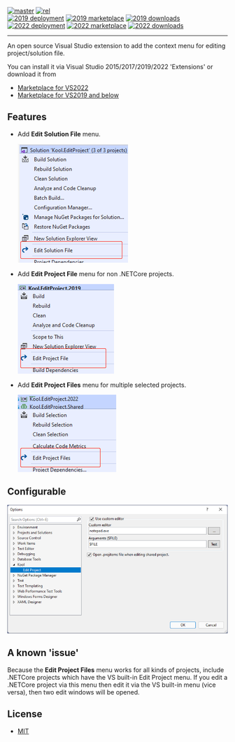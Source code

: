 [![master](https://img.shields.io/azure-devops/build/heku/18bbd6e7-59f0-4bc9-a26a-1c9049793678/12/master?label=master)](https://dev.azure.com/heku/Kool.EditProject/_build/latest?definitionId=12&branchName=master)
[![rel](https://img.shields.io/azure-devops/build/heku/18bbd6e7-59f0-4bc9-a26a-1c9049793678/12/rel?label=rel)](https://dev.azure.com/heku/Kool.EditProject/_build/latest?definitionId=12&branchName=rel)
<br>
[![2019 deployment](https://vsrm.dev.azure.com/heku/_apis/public/Release/badge/18bbd6e7-59f0-4bc9-a26a-1c9049793678/1/2)](https://dev.azure.com/heku/Kool.EditProject/_dashboards/dashboard/b9294e57-7c09-45ee-9318-c4498b99c1c7)
[![2019 marketplace](https://img.shields.io/visual-studio-marketplace/v/heku.editproject.svg?label=2019-Marketplace)](https://marketplace.visualstudio.com/items?itemName=heku.EditProject)
[![2019 downloads](https://img.shields.io/visual-studio-marketplace/d/heku.editproject.svg?label=2019-Downloads)](https://marketplace.visualstudio.com/items?itemName=heku.EditProject)
<br>
[![2022 deployment](https://vsrm.dev.azure.com/heku/_apis/public/Release/badge/18bbd6e7-59f0-4bc9-a26a-1c9049793678/1/4)](https://dev.azure.com/heku/Kool.EditProject/_dashboards/dashboard/b9294e57-7c09-45ee-9318-c4498b99c1c7)
[![2022 marketplace](https://img.shields.io/visual-studio-marketplace/v/heku.editproject2022.svg?label=2022-Marketplace)](https://marketplace.visualstudio.com/items?itemName=heku.EditProject2022)
[![2022 downloads](https://img.shields.io/visual-studio-marketplace/d/heku.editproject2022.svg?label=2022-Downloads)](https://marketplace.visualstudio.com/items?itemName=heku.EditProject2022)

--------

An open source Visual Studio extension to add the context menu for editing project/solution file.

You can install it via Visual Studio 2015/2017/2019/2022 'Extensions' or download it from
- [Marketplace for VS2022](https://marketplace.visualstudio.com/items?itemName=heku.EditProject2022)
- [Marketplace for VS2019 and below](https://marketplace.visualstudio.com/items?itemName=heku.EditProject)

## Features

- Add **Edit Solution File** menu.

    ![Edit Solution Screenshot](Screenshots/Solution.png)

- Add **Edit Project File** menu for non .NETCore projects.

    ![Edit Single Project Screenshot](Screenshots/SingleProject.png)

- Add **Edit Project Files** menu for multiple selected projects.
  
    ![Edit Multiple Projects Screenshot](Screenshots/MultipleProjects.png)

## Configurable

![Configurable](Screenshots/Options.png)

## A known 'issue'

Because the **Edit Project Files** menu works for all kinds of projects, include .NETCore projects which have the VS built-in Edit Project menu.
If you edit a .NETCore project via this menu then edit it via the VS built-in menu (vice versa), then two edit windows will be opened.

## License

- [MIT](LICENSE)